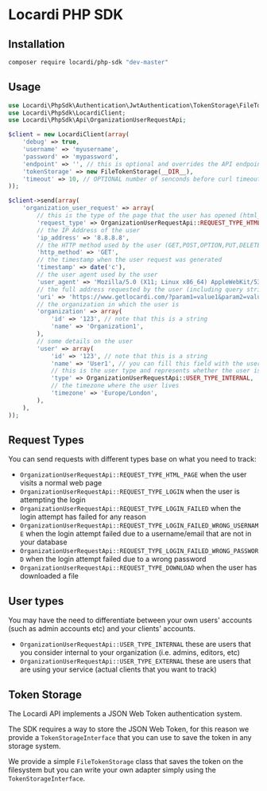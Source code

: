 # Locardi PHP SDK

## Installation

```bash
composer require locardi/php-sdk "dev-master"
```

## Usage

```php
use Locardi\PhpSdk\Authentication\JwtAuthentication\TokenStorage\FileTokenStorage;
use Locardi\PhpSdk\LocardiClient;
use Locardi\PhpSdk\Api\OrganizationUserRequestApi;

$client = new LocardiClient(array(
    'debug' => true,
    'username' => 'myusername',
    'password' => 'mypassword',
    'endpoint' => '', // this is optional and overrides the API endpoing (used for sandbox)
    'tokenStorage' => new FileTokenStorage(__DIR__),
    'timeout' => 10, // OPTIONAL number of senconds before curl timeout (default is 30 seconds) 
));

$client->send(array(
    'organization_user_request' => array(
        // this is the type of the page that the user has opened (html_page,login,login_failed,login_failed_wrong_username,login_failed_wrong_password,download)
        'request_type' => OrganizationUserRequestApi::REQUEST_TYPE_HTML_PAGE,
        // the IP Address of the user
        'ip_address' => '8.8.8.8',
        // the HTTP method used by the user (GET,POST,OPTION,PUT,DELETE)
        'http_method' => 'GET',
        // the timestamp when the user request was generated
        'timestamp' => date('c'),
        // the user agent used by the user
        'user_agent' => 'Mozilla/5.0 (X11; Linux x86_64) AppleWebKit/537.36 (KHTML, like Gecko) Chrome/57.0.2987.110 Safari/537.36',
        // the full address requested by the user (including query string, anchors etc)
        'uri' => 'https://www.getlocardi.com/?param1=value1&param2=value2',
        // the organization in which the user is
        'organization' => array(
            'id' => '123', // note that this is a string
            'name' => 'Organization1',
        ),
        // some details on the user
        'user' => array(
            'id' => '123', // note that this is a string
            'name' => 'User1', // you can fill this field with the username,email or any other unique id
            // this is the user type and represents whether the user is internal (like an admin/editor account) or external (like a normal user)
            'type' => OrganizationUserRequestApi::USER_TYPE_INTERNAL,
            // the timezone where the user lives
            'timezone' => 'Europe/London',
        ),
    ),
));

```

## Request Types

You can send requests with different types base on what you need to track:

- `OrganizationUserRequestApi::REQUEST_TYPE_HTML_PAGE` when the user visits a normal web page
- `OrganizationUserRequestApi::REQUEST_TYPE_LOGIN` when the user is attempting the login
- `OrganizationUserRequestApi::REQUEST_TYPE_LOGIN_FAILED` when the login attempt has failed for any reason
- `OrganizationUserRequestApi::REQUEST_TYPE_LOGIN_FAILED_WRONG_USERNAME` when the login attempt failed due to a username/email that are not in your database
- `OrganizationUserRequestApi::REQUEST_TYPE_LOGIN_FAILED_WRONG_PASSWORD` when the login attempt failed due to a wrong password
- `OrganizationUserRequestApi::REQUEST_TYPE_DOWNLOAD` when the user has downloaded a file

## User types

You may have the need to differentiate between your own users' accounts (such as admin accounts etc) and your clients' accounts. 

- `OrganizationUserRequestApi::USER_TYPE_INTERNAL` these are users that you consider internal to your organization (i.e. admins, editors, etc)
- `OrganizationUserRequestApi::USER_TYPE_EXTERNAL` these are users that are using your service (actual clients that you want to track)

## Token Storage

The Locardi API implements a JSON Web Token authentication system.

The SDK requires a way to store the JSON Web Token, for this reason we provide
a `TokenStorageInterface` that you can use to save the token in any storage system.

We provide a simple `FileTokenStorage` class that saves the token on the filesystem but you can write your own adapter simply using the `TokenStorageInterface`. 
